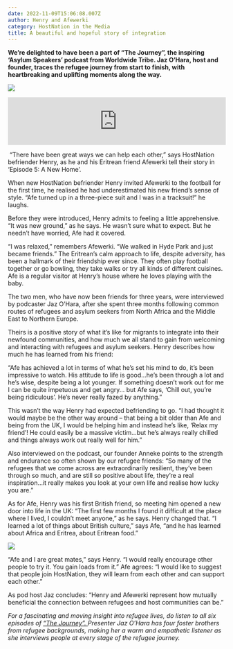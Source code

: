 ```yaml
---
date: 2022-11-09T15:06:08.007Z
author: Henry and Afewerki
category: HostNation in the Media
title: A beautiful and hopeful story of integration
---
```

**We’re delighted to have been a part of “The Journey”, the inspiring ‘Asylum Speakers’ podcast from Worldwide Tribe. Jaz O’Hara, host and founder, traces the refugee journey from start to finish, with heartbreaking and uplifting moments along the way.**

![](/assets/henry-and-afe-in-field-landscape.jpg)

<iframe src="https://embed.acast.com/$/61e7d3853ef606001435ecf0/45-the-journey-episode-5-a-new-home" frameBorder="0" width="100%" height="110px" allow="autoplay"></iframe>

 “There have been great ways we can help each other,” says HostNation befriender Henry, as he and his Eritrean friend Afewerki tell their story in ‘Episode 5: A New Home’.

<!-- end -->

When new HostNation befriender Henry invited Afewerki to the football for the first time, he realised he had underestimated his new friend’s sense of style. “Afe turned up in a three-piece suit and I was in a tracksuit!” he laughs.

Before they were introduced, Henry admits to feeling a little apprehensive. “It was new ground,” as he says. He wasn’t sure what to expect. But he needn’t have worried, Afe had it covered.

“I was relaxed,” remembers Afewerki. “We walked in Hyde Park and just became friends.” The Eritrean’s calm approach to life, despite adversity, has been a hallmark of their friendship ever since. They often play football together or go bowling, they take walks or try all kinds of different cuisines. Afe is a regular visitor at Henry’s house where he loves playing with the baby.

The two men, who have now been friends for three years, were interviewed by podcaster Jaz O’Hara, after she spent three months following common routes of refugees and asylum seekers from North Africa and the Middle East to Northern Europe.

Theirs is a positive story of what it’s like for migrants to integrate into their newfound communities, and how much we all stand to gain from welcoming and interacting with refugees and asylum seekers. Henry describes how much he has learned from his friend: 

“Afe has achieved a lot in terms of what he’s set his mind to do, it’s been impressive to watch. His attitude to life is good…he’s been through a lot and he’s wise, despite being a lot younger. If something doesn’t work out for me I can be quite impetuous and get angry... but Afe says, ‘Chill out, you’re being ridiculous’. He’s never really fazed by anything.”

This wasn’t the way Henry had expected befriending to go. “I had thought it would maybe be the other way around – that being a bit older than Afe and being from the UK, I would be helping him and instead he’s like, ‘Relax my friend’! He could easily be a massive victim…but he’s always really chilled and things always work out really well for him.”

Also interviewed on the podcast, our founder Anneke points to the strength and endurance so often shown by our refugee friends: “So many of the refugees that we come across are extraordinarily resilient, they’ve been through so much, and are still so positive about life, they’re a real inspiration…it really makes you look at your own life and realise how lucky you are.”

As for Afe, Henry was his first British friend, so meeting him opened a new door into life in the UK: “The first few months I found it difficult at the place where I lived, I couldn’t meet anyone,” as he says. Henry changed that. “I learned a lot of things about British culture,” says Afe, “and he has learned about Africa and Eritrea, about Eritrean food.”

![](/assets/henry-and-aferwerki-copy.jpg)

“Afe and I are great mates,” says Henry. “I would really encourage other people to try it. You gain loads from it.” Afe agrees: “I would like to suggest that people join HostNation, they will learn from each other and can support each other.” 

As pod host Jaz concludes: “Henry and Afewerki represent how mutually beneficial the connection between refugees and host communities can be.”

*For a fascinating and moving insight into refugee lives, do listen to all six episodes of [“The Journey”. ](https://shows.acast.com/asylum-speakers-podcast-with-jaz-ohara-stories-of-migration)Presenter Jaz O’Hara has four foster brothers from refugee backgrounds, making her a warm and empathetic listener as she interviews people at every stage of the refugee journey.*